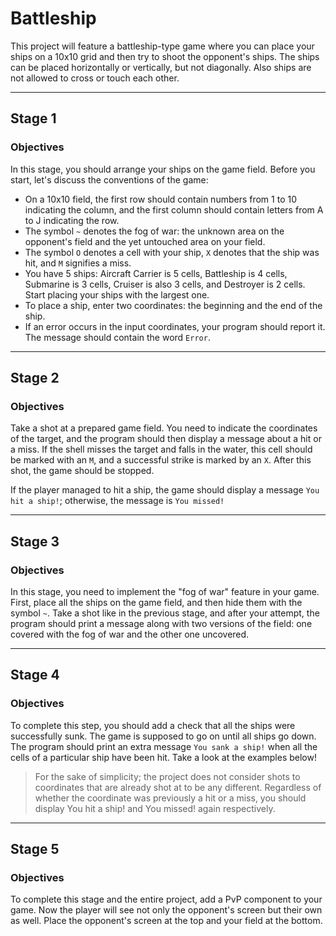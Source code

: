 # Battleship
This project will feature a battleship-type game where you can place your ships on a 10x10 grid and then try to shoot the opponent's ships. The ships can be placed horizontally or vertically, but not diagonally. Also ships are not allowed to cross or touch each other.

---

## Stage 1
### Objectives

In this stage, you should arrange your ships on the game field. Before you start, let's discuss the conventions of the game:

* On a 10x10 field, the first row should contain numbers from 1 to 10 indicating the column, and the first column should contain letters from A to J indicating the row.
* The symbol `~` denotes the fog of war: the unknown area on the opponent's field and the yet untouched area on your field.
* The symbol `O` denotes a cell with your ship, `X` denotes that the ship was hit, and `M` signifies a miss.
* You have 5 ships: Aircraft Carrier is 5 cells, Battleship is 4 cells, Submarine is 3 cells, Cruiser is also 3 cells, and Destroyer is 2 cells. Start placing your ships with the largest one.
* To place a ship, enter two coordinates: the beginning and the end of the ship.
* If an error occurs in the input coordinates, your program should report it. The message should contain the word `Error`.

---

## Stage 2
### Objectives

Take a shot at a prepared game field. You need to indicate the coordinates of the target, and the program should then display a message about a hit or a miss. If the shell misses the target and falls in the water, this cell should be marked with an `M`, and a successful strike is marked by an `X`. After this shot, the game should be stopped.

If the player managed to hit a ship, the game should display a message `You hit a ship!`; otherwise, the message is `You missed!`

---

## Stage 3
### Objectives

In this stage, you need to implement the "fog of war" feature in your game. First, place all the ships on the game field, and then hide them with the symbol `~`. Take a shot like in the previous stage, and after your attempt, the program should print a message along with two versions of the field: one covered with the fog of war and the other one uncovered.

---

## Stage 4
### Objectives
To complete this step, you should add a check that all the ships were successfully sunk. The game is supposed to go on until all ships go down. The program should print an extra message `You sank a ship!` when all the cells of a particular ship have been hit. Take a look at the examples below!

> For the sake of simplicity; the project does not consider shots to coordinates that are already shot at to be any different. Regardless of whether the coordinate was previously a hit or a miss, you should display You hit a ship! and You missed! again respectively.

---

## Stage 5
### Objectives

To complete this stage and the entire project, add a PvP component to your game. Now the player will see not only the opponent's screen but their own as well. Place the opponent's screen at the top and your field at the bottom.

